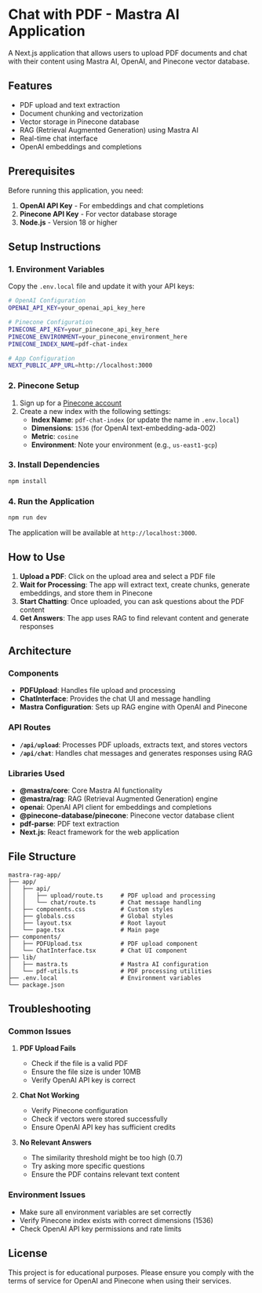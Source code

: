 # Chat with PDF - Mastra AI Application

A Next.js application that allows users to upload PDF documents and chat with their content using Mastra AI, OpenAI, and Pinecone vector database.

## Features

- PDF upload and text extraction
- Document chunking and vectorization
- Vector storage in Pinecone database
- RAG (Retrieval Augmented Generation) using Mastra AI
- Real-time chat interface
- OpenAI embeddings and completions

## Prerequisites

Before running this application, you need:

1. **OpenAI API Key** - For embeddings and chat completions
2. **Pinecone API Key** - For vector database storage
3. **Node.js** - Version 18 or higher

## Setup Instructions

### 1. Environment Variables

Copy the `.env.local` file and update it with your API keys:

```bash
# OpenAI Configuration
OPENAI_API_KEY=your_openai_api_key_here

# Pinecone Configuration
PINECONE_API_KEY=your_pinecone_api_key_here
PINECONE_ENVIRONMENT=your_pinecone_environment_here
PINECONE_INDEX_NAME=pdf-chat-index

# App Configuration
NEXT_PUBLIC_APP_URL=http://localhost:3000
```

### 2. Pinecone Setup

1. Sign up for a [Pinecone account](https://www.pinecone.io/)
2. Create a new index with the following settings:
   - **Index Name**: `pdf-chat-index` (or update the name in `.env.local`)
   - **Dimensions**: `1536` (for OpenAI text-embedding-ada-002)
   - **Metric**: `cosine`
   - **Environment**: Note your environment (e.g., `us-east1-gcp`)

### 3. Install Dependencies

```bash
npm install
```

### 4. Run the Application

```bash
npm run dev
```

The application will be available at `http://localhost:3000`.

## How to Use

1. **Upload a PDF**: Click on the upload area and select a PDF file
2. **Wait for Processing**: The app will extract text, create chunks, generate embeddings, and store them in Pinecone
3. **Start Chatting**: Once uploaded, you can ask questions about the PDF content
4. **Get Answers**: The app uses RAG to find relevant content and generate responses

## Architecture

### Components

- **PDFUpload**: Handles file upload and processing
- **ChatInterface**: Provides the chat UI and message handling
- **Mastra Configuration**: Sets up RAG engine with OpenAI and Pinecone

### API Routes

- **`/api/upload`**: Processes PDF uploads, extracts text, and stores vectors
- **`/api/chat`**: Handles chat messages and generates responses using RAG

### Libraries Used

- **@mastra/core**: Core Mastra AI functionality
- **@mastra/rag**: RAG (Retrieval Augmented Generation) engine
- **openai**: OpenAI API client for embeddings and completions
- **@pinecone-database/pinecone**: Pinecone vector database client
- **pdf-parse**: PDF text extraction
- **Next.js**: React framework for the web application

## File Structure

```
mastra-rag-app/
├── app/
│   ├── api/
│   │   ├── upload/route.ts     # PDF upload and processing
│   │   └── chat/route.ts       # Chat message handling
│   ├── components.css          # Custom styles
│   ├── globals.css             # Global styles
│   ├── layout.tsx              # Root layout
│   └── page.tsx                # Main page
├── components/
│   ├── PDFUpload.tsx           # PDF upload component
│   └── ChatInterface.tsx       # Chat UI component
├── lib/
│   ├── mastra.ts               # Mastra AI configuration
│   └── pdf-utils.ts            # PDF processing utilities
├── .env.local                  # Environment variables
└── package.json
```

## Troubleshooting

### Common Issues

1. **PDF Upload Fails**
   - Check if the file is a valid PDF
   - Ensure the file size is under 10MB
   - Verify OpenAI API key is correct

2. **Chat Not Working**
   - Verify Pinecone configuration
   - Check if vectors were stored successfully
   - Ensure OpenAI API key has sufficient credits

3. **No Relevant Answers**
   - The similarity threshold might be too high (0.7)
   - Try asking more specific questions
   - Ensure the PDF contains relevant text content

### Environment Issues

- Make sure all environment variables are set correctly
- Verify Pinecone index exists with correct dimensions (1536)
- Check OpenAI API key permissions and rate limits

## License

This project is for educational purposes. Please ensure you comply with the terms of service for OpenAI and Pinecone when using their services.
